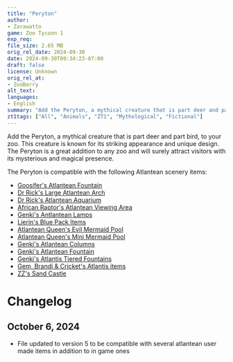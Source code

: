 ```yaml
---
title: "Peryton"
author: 
- Zarawatto
game: Zoo Tycoon 1
exp_req:
file_size: 2.65 MB
orig_rel_date: 2024-09-30
date: 2024-09-30T09:34:23-07:00
draft: false
license: Unknown
orig_rel_at: 
- ZooBerry
alt_text: 
languages:
- English
summary: "Add the Peryton, a mythical creature that is part deer and part bird, to your zoo."
zt1tags: ["All", "Animals", "ZT1", "Mythological", "Fictional"]
---
```


Add the Peryton, a mythical creature that is part deer and part bird, to your zoo. This creature is known for its striking appearance and unique design. The Peryton is a great addition to any zoo and will surely attract visitors with its mysterious and magical presence.

The Peryton is compatible with the following Atlantean scenery items:

- [Goosifer's Atlantean Fountain](https://www.zooberry.org/mods/zt1/objects/atlantean-fountain/)
- [Dr Rick's Large Atlantean Arch](https://www.ztcdd.org/DG/index.php?topic=5083.0)
- [Dr Rick's Atlantean Aquarium](https://www.ztcdd.org/DG/index.php?topic=5080.0)
- [African Raptor's Atlantean Viewing Area](https://zootekphoenix.com/forums/files/file/3133-african-raptors-around-the-world-pack/)
- [Genki's Antlantean Lamps](https://zootekphoenix.com/forums/files/file/1278-genkis-lamp-mini-pack-by-genkicoll/)
- [Lierin's Blue Pack Items](https://zootekphoenix.com/forums/files/file/1574-atlantis-blue-pack-by-lw/)
- [Atlantean Queen's Evil Mermaid Pool](https://zootekphoenix.com/forums/files/file/2291-evil-mermaid-pool-by-atlantean-queen/)
- [Atlantean Queen's Mini Mermaid Pool](https://zootekphoenix.com/forums/files/file/2394-mini-mermaid-pool-by-atlantean-queen/)
- [Genki's Atlantean Columns](https://zootekphoenix.com/forums/files/file/943-atlantis-theme-columns-by-genkicoll/)
- [Genki's Atlantean Fountain](https://zootekphoenix.com/forums/files/file/1238-atlantis-water-fountain-by-genkicoll/)
- [Genki's Atlantis Tiered Fountains](https://zootekphoenix.com/forums/files/file/1269-atlantis-two-tiered-fountains-by-genkicoll/)
- [Gem, Brandi & Cricket's Atlantis items](https://zootekphoenix.com/forums/files/file/1284-gemdiket-pack-by-gem-brandi-and-cricket/)
- [ZZ's Sand Castle ](https://zootekphoenix.com/forums/files/file/3545-zz-rocks-mermaids-sand-castle-by-zz/)

# Changelog

## October 6, 2024

- File updated to version 5 to be compatible with several atlantean user made items in addition to in game ones